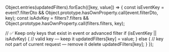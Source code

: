 Object.entries(updatedFilters).forEach(([key, value]) => {
  const isEventKey = event?.filterDto && Object.prototype.hasOwnProperty.call(event.filterDto, key);
  const isAdvKey = filters?.filters && Object.prototype.hasOwnProperty.call(filters.filters, key);

  // ✅ Keep only keys that exist in event or advanced filter
  if (isEventKey || isAdvKey) {
    // valid key — keep it
    updatedFilters[key] = value;
  } else {
    // key not part of current request — remove it
    delete updatedFilters[key];
  }
});
